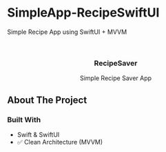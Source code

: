 


# SimpleApp-RecipeSwiftUI
Simple Recipe App using SwiftUI + MVVM
<!-- PROJECT LOGO -->
<br />
<p align="center">

  <h3 align="center">RecipeSaver</h3>

  <p align="center">
    Simple Recipe Saver App
    <br />
  </p>
</p>

<!-- ABOUT THE PROJECT -->
## About The Project


### Built With

* Swift & SwiftUI
* ✅ Clean Architecture (MVVM)
